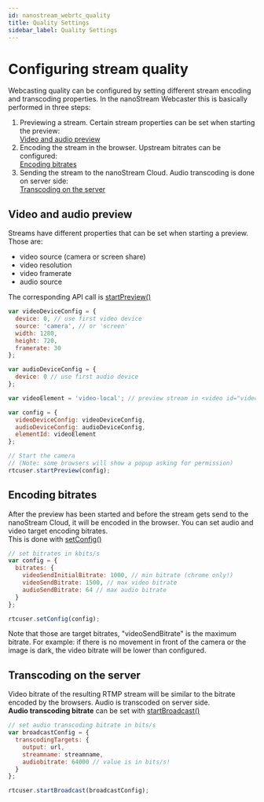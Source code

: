 ```yaml
---
id: nanostream_webrtc_quality
title: Quality Settings
sidebar_label: Quality Settings
---
```


# Configuring stream quality

Webcasting quality can be configured by setting different stream encoding and transcoding properties.
In the nanoStream Webcaster this is basically performed in three steps:

1) Previewing a stream. Certain stream properties can be set when starting the preview: <br>
[Video and audio preview](./nanostream_webrtc_quality#video-and-audio-preview) 
2) Encoding the stream in the browser. Upstream bitrates can be configured: <br>
[Encoding bitrates](./nanostream_webrtc_quality#encoding-bitrates)
3) Sending the stream to the nanoStream Cloud. Audio transcoding is done on server side: <br>
[Transcoding on the server](./nanostream_webrtc_quality#transcoding-on-the-server)

 
 ## Video and audio preview 

Streams have different properties that can be set when starting a preview.<br>
Those are:

- video source (camera or screen share)
- video resolution
- video framerate
- audio source

The corresponding API call is [startPreview()](./nanostream_webrtc_api#startpreviewconfig)

```js
var videoDeviceConfig = {
  device: 0, // use first video device
  source: 'camera', // or 'screen'
  width: 1280,
  height: 720,
  framerate: 30
};

var audioDeviceConfig = {
  device: 0 // use first audio device
};

var videoElement = 'video-local'; // preview stream in <video id="video-local"> tag

var config = {
  videoDeviceConfig: videoDeviceConfig,
  audioDeviceConfig: audioDeviceConfig,
  elementId: videoElement
};

// Start the camera
// (Note: some browsers will show a popup asking for permission)
rtcuser.startPreview(config);

```

## Encoding bitrates

After the preview has been started and before the stream gets send to the nanoStream Cloud, it will be encoded in the browser.
You can set audio and video target encoding bitrates. <br>
This is done with [setConfig()](./nanostream_webrtc_api#setconfigconfig)

```js
// set bitrates in kbits/s
var config = {
  bitrates: {
    videoSendInitialBitrate: 1000, // min bitrate (chrome only!)
    videoSendBitrate: 1500, // max video bitrate
    audioSendBitrate: 64 // max audio bitrate
  }
};

rtcuser.setConfig(config);
```

Note that those are target bitrates, "videoSendBitrate" is the maximum bitrate. For example: if there is no movement in front of the camera or the image is dark, the video bitrate will be lower than configured.

## Transcoding on the server

Video bitrate of the resulting RTMP stream will be similar to the bitrate encoded by the browsers. Audio is transcoded on server side.<br>
<b>Audio transcoding bitrate</b> can be set with [startBroadcast()](./nanostream_webrtc_api#startbroadcastconfig) 

```js
// set audio transcoding bitrate in bits/s
var broadcastConfig = {
  transcodingTargets: {
    output: url,
    streamname: streamname,
    audiobitrate: 64000 // value is in bits/s!
  }
};

rtcuser.startBroadcast(broadcastConfig);
```